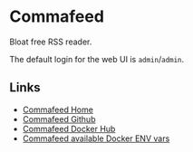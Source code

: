 # Commafeed

Bloat free RSS reader.

The default login for the web UI is `admin`/`admin`.

## Links

- [Commafeed Home](https://www.commafeed.com/)
- [Commafeed Github](https://github.com/Athou/commafeed/)
- [Commafeed Docker Hub](https://hub.docker.com/r/athou/commafeed)
- [Commafeed available Docker ENV vars](https://athou.github.io/commafeed/documentation/)
